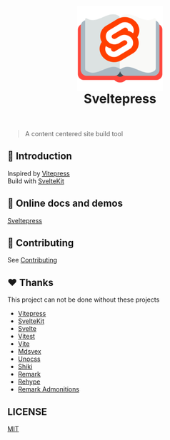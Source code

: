 <h1 align="center">
  <br>
 <img align="center" alt="Sveltepress" src="./packages/docs-site/static/android-chrome-192x192.png" />
  <br>
  Sveltepress
  <br>
  <br>
</h1>

> A content centered site build tool

## :pizza: Introduction

Inspired by [Vitepress](https://vitepress.vuejs.org/)  
Build with [SvelteKit](https://kit.svelte.dev/) 

## :bookmark_tabs: Online docs and demos

[Sveltepress](https://sveltepress.site/)


## :pray: Contributing

See [Contributing](./CONTRIBUTING.md)

## :heart: Thanks 

This project can not be done without these projects

* [Vitepress](https://vitepress.vuejs.org/)
* [SvelteKit](https://kit.svelte.dev/) 
* [Svelte](https://svelte.dev/)
* [Vitest](https://vitest.dev/)
* [Vite](https://vitejs.dev/)
* [Mdsvex](https://mdsvex.com/)
* [Unocss](https://github.com/unocss/unocss)
* [Shiki](https://github.com/shikijs/shiki)
* [Remark](https://github.com/remarkjs/remark)
* [Rehype](https://github.com/rehypejs/rehype)
* [Remark Admonitions](https://github.com/elviswolcott/remark-admonitions)

## LICENSE

[MIT](./LICENSE)
